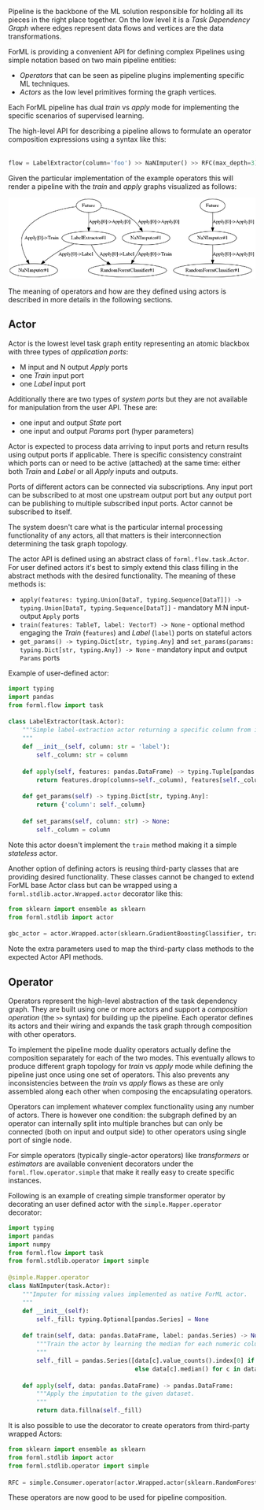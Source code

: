Pipeline is the backbone of the ML solution responsible for holding all its pieces in the right place together. On the
low level it is a _Task Dependency Graph_ where edges represent data flows and vertices are the data transformations.

ForML is providing a convenient API for defining complex Pipelines using simple notation based on two main pipeline
entities:
* _Operators_ that can be seen as pipeline plugins implementing specific ML techniques.
* _Actors_ as the low level primitives forming the graph vertices.

Each ForML pipeline has dual _train_ vs _apply_ mode for implementing the specific scenarios of supervised learning.

The high-level API for describing a pipeline allows to formulate an operator composition expressions using a syntax
like this: 

```python

flow = LabelExtractor(column='foo') >> NaNImputer() >> RFC(max_depth=3)
```

Given the particular implementation of the example operators this will render a pipeline with the _train_ and _apply_
graphs visualized as follows:

![Pipeline DAGs](pipeline.png)

The meaning of operators and how are they defined using actors is described in more details in the following sections.

Actor
-----

Actor is the lowest level task graph entity representing an atomic blackbox with three types of _application ports_:
* M input and N output _Apply_ ports
* one _Train_ input port
* one _Label_ input port

Additionally there are two types of _system ports_ but they are not available for manipulation from the user API.
These are:
* one input and output _State_ port
* one input and output _Params_ port (hyper parameters) 

Actor is expected to process data arriving to input ports and return results using output ports if applicable. There is
specific consistency constraint which ports can or need to be active (attached) at the same time: either both _Train_
and _Label_ or all _Apply_ inputs and outputs.

Ports of different actors can be connected via subscriptions. Any input port can be subscribed to at most one upstream
output port but any output port can be publishing to multiple subscribed input ports. Actor cannot be subscribed to
itself.

The system doesn't care what is the particular internal processing functionality of any actors, all that matters is
their interconnection determining the task graph topology.

The actor API is defined using an abstract class of `forml.flow.task.Actor`. For user defined actors it's best to
simply extend this class filling in the abstract methods with the desired functionality. The meaning of these methods
is:

* `apply(features: typing.Union[DataT, typing.Sequence[DataT]]) -> typing.Union[DataT, typing.Sequence[DataT]]` - 
mandatory M:N input-output `Apply` ports 
* `train(features: TableT, label: VectorT) -> None` - optional method engaging the _Train_ (`features`) and _Label_
(`label`) ports on stateful actors
* `get_params() -> typing.Dict[str, typing.Any]` and `set_params(params: typing.Dict[str, typing.Any]) -> None` -
mandatory input and output `Params` ports

Example of user-defined actor:

```python
import typing
import pandas
from forml.flow import task

class LabelExtractor(task.Actor):
    """Simple label-extraction actor returning a specific column from input feature set.
    """
    def __init__(self, column: str = 'label'):
        self._column: str = column

    def apply(self, features: pandas.DataFrame) -> typing.Tuple[pandas.DataFrame, pandas.Series]:
        return features.drop(columns=self._column), features[self._column]

    def get_params(self) -> typing.Dict[str, typing.Any]:
        return {'column': self._column}

    def set_params(self, column: str) -> None:
        self._column = column
```

Note this actor doesn't implement the `train` method making it a simple _stateless_ actor.

Another option of defining actors is reusing third-party classes that are providing desired functionality. These classes
cannot be changed to extend ForML base Actor class but can be wrapped using a `forml.stdlib.actor.Wrapped.actor`
decorator like this:

```python
from sklearn import ensemble as sklearn
from forml.stdlib import actor

gbc_actor = actor.Wrapped.actor(sklearn.GradientBoostingClassifier, train='fit', apply='predict_proba')
```

Note the extra parameters used to map the third-party class methods to the expected Actor API methods.


Operator
--------

Operators represent the high-level abstraction of the task dependency graph. They are built using one or more actors
and support a _composition operation_ (the `>>` syntax) for building up the pipeline. Each operator defines its actors
and their wiring and expands the task graph through composition with other operators.

To implement the pipeline mode duality operators actually define the composition separately for each of the two modes.
This eventually allows to produce different graph topology for _train_ vs _apply_ mode while defining the pipeline
just once using one set of operators. This also prevents any inconsistencies between the _train_ vs _apply_ flows as
these are only assembled along each other when composing the encapsulating operators.

Operators can implement whatever complex functionality using any number of actors. There is however one condition: the
subgraph defined by an operator can internally split into multiple branches but can only be connected (both on input and
output side) to other operators using single port of single node.

For simple operators (typically single-actor operators) like _transformers_ or _estimators_ are available convenient
decorators under the `forml.flow.operator.simple` that make it really easy to create specific instances.

Following is an example of creating simple transformer operator by decorating an user defined actor with the
`simple.Mapper.operator` decorator:

```python
import typing
import pandas
import numpy
from forml.flow import task
from forml.stdlib.operator import simple

@simple.Mapper.operator
class NaNImputer(task.Actor):
    """Imputer for missing values implemented as native ForML actor.
    """
    def __init__(self):
        self._fill: typing.Optional[pandas.Series] = None

    def train(self, data: pandas.DataFrame, label: pandas.Series) -> None:
        """Train the actor by learning the median for each numeric column and finding the most common value for strings.
        """
        self._fill = pandas.Series([data[c].value_counts().index[0] if data[c].dtype == numpy.dtype('O')
                                    else data[c].median() for c in data], index=data.columns)

    def apply(self, data: pandas.DataFrame) -> pandas.DataFrame:
        """Apply the imputation to the given dataset.
        """
        return data.fillna(self._fill)
```

It is also possible to use the decorator to create operators from third-party wrapped Actors:

```python
from sklearn import ensemble as sklearn
from forml.stdlib import actor
from forml.stdlib.operator import simple

RFC = simple.Consumer.operator(actor.Wrapped.actor(sklearn.RandomForestClassifier, train='fit', apply='predict_proba'))
```

These operators are now good to be used for pipeline composition.
